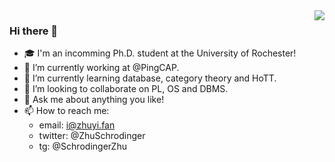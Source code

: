 <img align="right" src="https://github-readme-stats.vercel.app/api?username=schrodingerzhu&show_icons=true&icon_color=CE1D2D&text_color=718096&bg_color=00000000&hide_title=true&hide_border=true" />

### Hi there 👋

- 🎓 I'm an incomming Ph.D. student at the University of Rochester!
- 🔭 I’m currently working at @PingCAP.
- 🌱 I’m currently learning database, category theory and HoTT.
- 👯 I’m looking to collaborate on PL, OS and DBMS.
- 💬 Ask me about anything you like!
- 📫 How to reach me: 
  - email: i@zhuyi.fan
  - twitter: @ZhuSchrodinger
  - tg: @SchrodingerZhu


